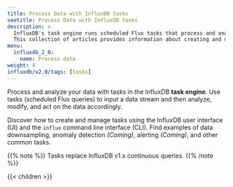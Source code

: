```yaml
---
title: Process Data with InfluxDB tasks
seotitle: Process Data with InfluxDB tasks
description: >
  InfluxDB's task engine runs scheduled Flux tasks that process and analyze data.
  This collection of articles provides information about creating and managing InfluxDB tasks.
menu:
  influxdb_2_0:
    name: Process data
weight: 4
influxdb/v2.0/tags: [tasks]
---
```


Process and analyze your data with tasks in the InfluxDB **task engine**. Use tasks (scheduled Flux queries)
to input a data stream and then analyze, modify, and act on the data accordingly.

Discover how to create and manage tasks using the InfluxDB user interface (UI)
and the `influx` command line interface (CLI).
Find examples of data downsampling, anomaly detection _(Coming)_, alerting
_(Coming)_, and other common tasks.

{{% note %}}
Tasks replace InfluxDB v1.x continuous queries.
{{% /note %}}

{{< children >}}
